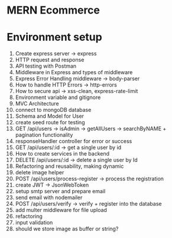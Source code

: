 # MERN Ecommerce

# Environment setup

1. Create express server -> express 
2. HTTP request and response
3. API testing with Postman
4. Middleware in Express and types of middleware
5. Express Error Handling middleware -> body-parser
6. How to handle HTTP Errors -> http-errors
7. How to secure api -> xss-clean, express-rate-limit
8. Environment variable and gitignore
9. MVC Architecture
10. connect to mongoDB database
11. Schema and Model for User
12. create seed route for testing
13. GET /api/users -> isAdmin -> getAllUsers -> searchByNAME + pagination functionality
14. responseHandler controller for error or success
15. GET /api/users/:id -> get a single user by id
16. How to create services in the backend
17. DELETE /api/users/:id -> delete a single user by Id
18. Refactoring and reusability, making dynamic
19. delete image helper 
20. POST /api/users/process-register -> process the registration
21. create JWT -> JsonWebToken
22. setup smtp server and prepare email
23. send email with nodemailer
24. POST /api/users/verify -> verify + register into the database
25. add multer middleware for file upload
26. refactoring
27. input validation 
28. should we store image as buffer or string?